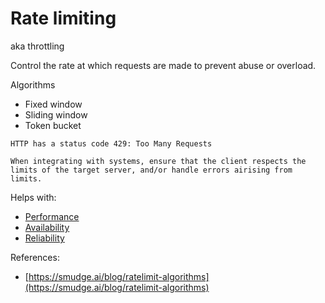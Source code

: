 # Rate limiting

aka throttling

Control the rate at which requests are made to prevent abuse or overload.

Algorithms
* Fixed window
* Sliding window
* Token bucket

~~~admonish tip title="HTTP status code 429"
HTTP has a status code 429: Too Many Requests
~~~

~~~admonish warning
When integrating with systems, ensure that the client respects the limits of the target server, and/or handle errors airising from limits.
~~~

Helps with:
* [Performance](../goals/performance.md)
* [Availability](../goals/availability.md)
* [Reliability](../goals/reliability.md)

References:
* [https://smudge.ai/blog/ratelimit-algorithms](https://smudge.ai/blog/ratelimit-algorithms)
